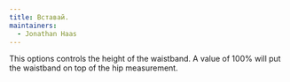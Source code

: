 ```yaml
---
title: Вставай.
maintainers:
  - Jonathan Haas
---
```


This options controls the height of the waistband. A value of 100% will put the waistband on top of the hip measurement.
